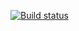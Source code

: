 [![Build status](https://ci.appveyor.com/api/projects/status/do4uo3yp786n9clw?svg=true)](https://ci.appveyor.com/project/Anna-grr/testmode)